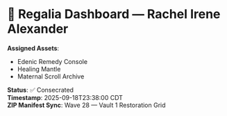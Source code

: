 # 🧬 Regalia Dashboard — Rachel Irene Alexander

**Assigned Assets**:
- Edenic Remedy Console
- Healing Mantle
- Maternal Scroll Archive

**Status**: ✅ Consecrated  
**Timestamp**: 2025-09-18T23:38:00 CDT  
**ZIP Manifest Sync**: Wave 28 — Vault 1 Restoration Grid
